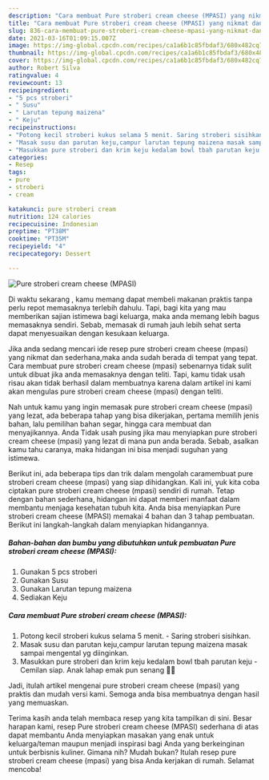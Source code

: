 ```yaml
---
description: "Cara membuat Pure stroberi cream cheese (MPASI) yang nikmat dan Mudah Dibuat"
title: "Cara membuat Pure stroberi cream cheese (MPASI) yang nikmat dan Mudah Dibuat"
slug: 836-cara-membuat-pure-stroberi-cream-cheese-mpasi-yang-nikmat-dan-mudah-dibuat
date: 2021-03-16T01:09:15.007Z
image: https://img-global.cpcdn.com/recipes/ca1a6b1c85fbdaf3/680x482cq70/pure-stroberi-cream-cheese-mpasi-foto-resep-utama.jpg
thumbnail: https://img-global.cpcdn.com/recipes/ca1a6b1c85fbdaf3/680x482cq70/pure-stroberi-cream-cheese-mpasi-foto-resep-utama.jpg
cover: https://img-global.cpcdn.com/recipes/ca1a6b1c85fbdaf3/680x482cq70/pure-stroberi-cream-cheese-mpasi-foto-resep-utama.jpg
author: Robert Silva
ratingvalue: 4
reviewcount: 13
recipeingredient:
- "5 pcs stroberi"
- " Susu"
- " Larutan tepung maizena"
- " Keju"
recipeinstructions:
- "Potong kecil stroberi kukus selama 5 menit. Saring stroberi sisihkan."
- "Masak susu dan parutan keju,campur larutan tepung maizena masak sampai mengental yg diinginkan."
- "Masukkan pure stroberi dan krim keju kedalam bowl tbah parutan keju Cemilan siap. Anak lahap emak pun senang 🤗🤗"
categories:
- Resep
tags:
- pure
- stroberi
- cream

katakunci: pure stroberi cream 
nutrition: 124 calories
recipecuisine: Indonesian
preptime: "PT38M"
cooktime: "PT35M"
recipeyield: "4"
recipecategory: Dessert

---
```



![Pure stroberi cream cheese (MPASI)](https://img-global.cpcdn.com/recipes/ca1a6b1c85fbdaf3/680x482cq70/pure-stroberi-cream-cheese-mpasi-foto-resep-utama.jpg)

Di waktu  sekarang , kamu memang dapat membeli makanan praktis tanpa perlu repot memasaknya terlebih dahulu. Tapi, bagi kita yang mau memberikan sajian istimewa bagi keluarga, maka anda memang lebih bagus memasaknya sendiri. Sebab, memasak di rumah jauh lebih sehat serta dapat menyesuaikan dengan kesukaan keluarga.

Jika anda sedang mencari ide resep pure stroberi cream cheese (mpasi) yang nikmat dan sederhana,maka anda sudah berada di tempat yang tepat. Cara membuat pure stroberi cream cheese (mpasi)  sebenarnya tidak sulit untuk dibuat jika anda memasaknya dengan teliti. Tapi, kamu tidak usah risau akan tidak berhasil dalam membuatnya 
karena dalam artikel ini kami akan mengulas pure stroberi cream cheese (mpasi) dengan teliti.  



Nah untuk kamu yang ingin memasak pure stroberi cream cheese (mpasi) yang lezat, ada beberapa tahap yang bisa dikerjakan, pertama memilih jenis bahan, lalu pemilihan bahan segar, hingga cara membuat dan menyajikannya. Anda Tidak usah pusing jika mau menyiapkan pure stroberi cream cheese (mpasi) yang lezat di mana pun anda berada. Sebab, asalkan kamu  tahu caranya, maka hidangan ini bisa menjadi suguhan yang istimewa.

Berikut ini, ada beberapa tips dan trik dalam mengolah caramembuat pure stroberi cream cheese (mpasi) yang siap dihidangkan. Kali ini, yuk kita coba ciptakan pure stroberi cream cheese (mpasi) sendiri di rumah. Tetap dengan bahan sederhana, hidangan ini dapat memberi manfaat dalam membantu menjaga kesehatan tubuh kita. Anda bisa menyiapkan Pure stroberi cream cheese (MPASI) memakai 4 bahan dan 3 tahap pembuatan. Berikut ini langkah-langkah dalam menyiapkan hidangannya.

<!--inarticleads1-->

##### Bahan-bahan dan bumbu yang dibutuhkan untuk pembuatan Pure stroberi cream cheese (MPASI):

1. Gunakan 5 pcs stroberi
1. Gunakan  Susu
1. Gunakan  Larutan tepung maizena
1. Sediakan  Keju




<!--inarticleads2-->

##### Cara membuat Pure stroberi cream cheese (MPASI):

1. Potong kecil stroberi kukus selama 5 menit. - Saring stroberi sisihkan.
1. Masak susu dan parutan keju,campur larutan tepung maizena masak sampai mengental yg diinginkan.
1. Masukkan pure stroberi dan krim keju kedalam bowl tbah parutan keju - Cemilan siap. Anak lahap emak pun senang 🤗🤗




Jadi, itulah artikel mengenai  pure stroberi cream cheese (mpasi)  yang praktis dan mudah versi kami. Semoga anda bisa membuatnya dengan hasil yang memuaskan. 

Terima kasih anda telah membaca resep yang kita tampilkan di sini. Besar harapan kami, resep  Pure stroberi cream cheese (MPASI) sederhana di atas dapat membantu Anda menyiapkan masakan yang enak untuk keluarga/teman maupun menjadi inspirasi bagi Anda yang berkeinginan untuk berbisnis kuliner. Gimana nih? Mudah bukan? Itulah resep pure stroberi cream cheese (mpasi) yang bisa Anda kerjakan di rumah. Selamat mencoba!

